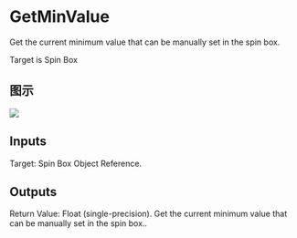 # GetMinValue

Get the current minimum value that can be manually set in the spin box.

Target is Spin Box

## 图示

![]($-20221218-18105444.png)

## Inputs

Target: Spin Box Object Reference.  

## Outputs

Return Value: Float (single-precision). Get the current minimum value that can be manually set in the spin box..


